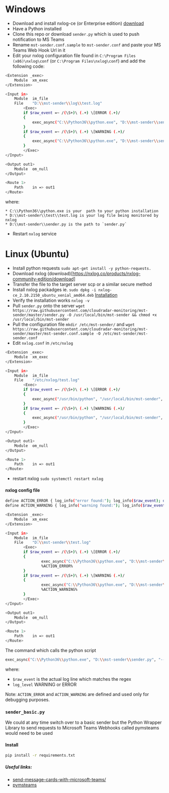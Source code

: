 # Windows 

* Download and install nxlog-ce (or Enterprise edition) [download](https://nxlog.co/products/nxlog-community-edition/download)
* Have a Python installed
* Clone this repo or download `sender.py` which is used to push notification to MS Teams
* Rename `mst-sender.conf.sample` to `mst-sender.conf` and paste your MS Teams Web Hook Url in it
* Edit your nxlog configuration file found in `C:\Program Files (x86)\nxlog\conf` (or `C:\Program Files\nxlog\conf`) and add the following code:


```bash
<Extension _exec>
    Module  xm_exec
</Extension>

<Input in>
    Module  im_file
    File    "D:\\mst-sender\\log\\test.log"
        <Exec>
        if $raw_event =~ /(\S+)\ (.+) \[ERROR (.+)/
        {
            exec_async("C:\\Python36\\python.exe", "D:\\mst-sender\\sender.py", "--log_level", "ERROR", "--message", $raw_event);
        }
        if $raw_event =~ /(\S+)\ (.+) \[WARNING (.+)/
        {
            exec_async("C:\\Python36\\python.exe", "D:\\mst-sender\\sender.py", "--log_level", "WARNING", "--message", $raw_event);
        }
        </Exec>
</Input>

<Output out1>
    Module  om_null
</Output>

<Route 1>
    Path    in => out1
</Route>
```
where:
```
* C:\\Python36\\python.exe is your  path to your python installation
* D:\\mst-sender\\test\\test.log is your log file being monitored by nxlog
* D:\\mst-sender\\sender.py is the path to `sender.py`
```

* Restart `nxlog` service

# Linux (Ubuntu)
* Install python requests `sudo apt-get install -y python-requests.`
* Download nxlog (download)[https://nxlog.co/products/nxlog-community-edition/download]
* Transfer the file to the target server scp or a similar secure method 
* Install nxlog packadges ie. `sudo dpkg -i nxlog-ce_2.10.2150_ubuntu_xenial_amd64.deb` [Installation](https://nxlog.co/documentation/nxlog-user-guide/deploy_debian.html)
* Verify the installation works `nxlog -v`
* Pull `sender.py` onto the server `wget https://raw.githubusercontent.com/cloudradar-monitoring/mst-sender/master/sender.py -O /usr/local/bin/mst-sender && chmod +x /usr/local/bin/mst-sender`
* Pull the configuration file `mkdir /etc/mst-sender/` and `wget https://raw.githubusercontent.com/cloudradar-monitoring/mst-sender/master/mst-sender.conf.sample -O /etc/mst-sender/mst-sender.conf`
* Edit `nxlog.conf` in `/etc/nxlog`

```bash
<Extension _exec>
    Module  xm_exec
</Extension>

<Input in>
    Module  im_file
    File    "/etc/nxlog/test.log"
        <Exec>
        if $raw_event =~ /(\S+)\ (.+) \[ERROR (.+)/
        {
            exec_async("/usr/bin/python", "/usr/local/bin/mst-sender", "--log_level", "ERROR", "--message", $raw_event);
        }
        if $raw_event =~ /(\S+)\ (.+) \[WARNING (.+)/
        {
            exec_async("/usr/bin/python", "/usr/local/bin/mst-sender", "--log_level", "WARNING", "--message", $raw_event);
        }
        </Exec>
</Input>

<Output out1>
    Module  om_null
</Output>

<Route 1>
    Path    in => out1
</Route>
```

* restart nxlog `sudo systemctl restart nxlog`

#### nxlog config file 


```bash
define ACTION_ERROR { log_info("error found:"); log_info($raw_event); drop();}
define ACTION_WARNING { log_info("warning found:"); log_info($raw_event); drop();}

<Extension _exec>
    Module  xm_exec
</Extension>

<Input in>
    Module  im_file
    File    "D:\\mst-sender\\test.log"
        <Exec>
        if $raw_event =~ /(\S+)\ (.+) \[ERROR (.+)/
        {
				exec_async("C:\\Python36\\python.exe", "D:\\mst-sender\\sender.py", "--log_level", "ERROR", "--message", $raw_event);
				%ACTION_ERROR%
        }
        if $raw_event =~ /(\S+)\ (.+) \[WARNING (.+)/
		{
				exec_async("C:\\Python36\\python.exe", "D:\\mst-sender\\sender.py", "--log_level", "WARNING", "--message", $raw_event);
				%ACTION_WARNING%
        }
        </Exec>
</Input>

<Output out1>
    Module  om_null
</Output>

<Route 1>
    Path    in => out1
</Route>
```

The command which calls the python script
```bash
exec_async("C:\\Python36\\python.exe", "D:\\mst-sender\\sender.py", "--log_level", "ERROR", "--message", $raw_event);
```

where:
* `$raw_event` is the actual log line which matches the regex
* `log_level` WARNING or ERROR 

Note: `ACTION_ERROR` and `ACTION_WARNING` are defined and used only for debugging purposes. 


### `sender_basic.py` 
We could at any time switch over to a basic sender but the Python Wrapper Library to send requests to Microsoft Teams Webhooks called pymsteams would need to be used
<br>

#### Install 
```bash
pip install -r requirements.txt
```


##### Useful links:
* [send-message-cards-with-microsoft-teams/](https://www.lee-ford.co.uk/send-message-cards-with-microsoft-teams/)
* [pymsteams](https://pypi.org/project/pymsteams/)